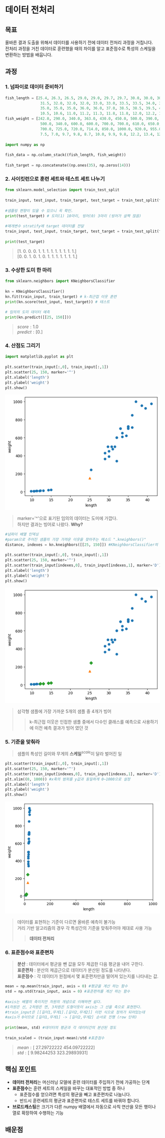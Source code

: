 데이터 전처리
===
목표
---
올바른 결과 도출을 위해서 데이터를 사용하기 전에 데이터 전처리 과정을 거칩니다.   
전처리 과정을 거친 데이터로 훈련했을 때의 차이를 알고 표준점수로 특성의 스케일을 변환하는 방법을 배웁니다.

과정
---------------------
### 1. 넘파이로 데이터 준비하기
```python
fish_length = [25.4, 26.3, 26.5, 29.0, 29.0, 29.7, 29.7, 30.0, 30.0, 30.7, 31.0, 31.0, 
                31.5, 32.0, 32.0, 32.0, 33.0, 33.0, 33.5, 33.5, 34.0, 34.0, 34.5, 35.0, 
                35.0, 35.0, 35.0, 36.0, 36.0, 37.0, 38.5, 38.5, 39.5, 41.0, 41.0, 9.8, 
                10.5, 10.6, 11.0, 11.2, 11.3, 11.8, 11.8, 12.0, 12.2, 12.4, 13.0, 14.3, 15.0]
fish_weight = [242.0, 290.0, 340.0, 363.0, 430.0, 450.0, 500.0, 390.0, 450.0, 500.0, 475.0, 500.0, 
                500.0, 340.0, 600.0, 600.0, 700.0, 700.0, 610.0, 650.0, 575.0, 685.0, 620.0, 680.0, 
                700.0, 725.0, 720.0, 714.0, 850.0, 1000.0, 920.0, 955.0, 925.0, 975.0, 950.0, 6.7, 
                7.5, 7.0, 9.7, 9.8, 8.7, 10.0, 9.9, 9.8, 12.2, 13.4, 12.2, 19.7, 19.9]

import numpy as np

fish_data = np.column_stack((fish_length, fish_weight))

fish_target = np.concatenate((np.ones(35), np.zeros(14)))
```
### 2. 사이킷런으로 훈련 세트와 테스트 세트 나누기
```python
from sklearn.model_selection import train_test_split

train_input, test_input, train_target, test_target = train_test_split(fish_data, fish_target, random_state=42) # 기본값 25%

#샘플링 편향이 있을 수 있으니 꼭 확인.
print(test_target) # 도미(1) 10마리, 빙어(0) 3마리 (빙어가 살짝 많음)

#매개변수 stratify에 target 데이터를 전달
train_input, test_input, train_target, test_target = train_test_split(fish_data, fish_target, stratify=fish_target, random_state=42)

print(test_target)
```
> $[1.\ 0.\ 0.\ 0.\ 1.\ 1.\ 1.\ 1.\ 1.\ 1.\ 1.\ 1.\ 1.]$   
> $[0.\ 0.\ 1.\ 0.\ 1.\ 0.\ 1.\ 1.\ 1.\ 1.\ 1.\ 1.\ 1.]$
### 3. 수상한 도미 한 마리
```python
from sklearn.neighbors import KNeighborsClassifier

kn = KNeighborsClassifier()
kn.fit(train_input, train_target) # k-최근접 이웃 훈련
print(kn.score(test_input, test_target)) # 테스트

# 임의의 도미 데이터 예측
print(kn.predict([[25, 150]]))
```
> $score:1.0$   
> $predict:[0.]$
### 4. 산점도 그리기
```python
import matplotlib.pyplot as plt

plt.scatter(train_input[:,0], train_input[:,1])
plt.scatter(25, 150, marker='^')
plt.xlabel('length')
plt.ylabel('weight')
plt.show()
```
![산점도1](./1.png)
> marker='^'으로 표기된 임의의 데이터는 도미에 가깝다.   
> 하지만 결과는 빙어로 나왔다. **Why?**
```python
#넘파이 배열 인덱싱
#param으로 주어진 샘플의 가장 가까운 이웃을 찾아주는 메소드 ".kneighbors()"
distance, indexes = kn.kneighbors([[25, 150]]) #KNeighborsClassifier의 이웃 개수 n_neighbors의 기본값은 5

plt.scatter(train_input[:,0], train_input[:,1])
plt.scatter(25, 150, marker='^')
plt.scatter(train_input[indexes,0], train_input[indexes,1], marker='D')
plt.xlabel('length')
plt.ylabel('weight')
plt.show()
```
![산점도2](./2.png)
> 삼각형 샘플에 가장 가까운 5개의 샘플 중 4개가 빙어   
> > k-최근접 이웃은 인접한 샘플 중에서 다수인 클래스를 예측으로 사용하기에 이전 예측 결과가 빙어 였던 것
### 5. 기준을 맞춰라
> 샘플의 특성인 길이와 무게의 **스케일**$^{scale}$이 달라 벌어진 일
```python
plt.scatter(train_input[:,0], train_input[:,1])
plt.scatter(25, 150, marker='^')
plt.scatter(train_input[indexes,0], train_input[indexes,1], marker='D')
plt.xlim((0, 1000)) #x축의 범위를 y값과 동일하게 0~1000으로 설정
plt.xlabel('length')
plt.ylabel('weight')
plt.show()
```
![산점도3](./3.png)
> 데이터를 표현하는 기준이 다르면 올바른 예측이 불가능   
> 거리 기반 알고리즘의 경우 각 특성간의 기준을 맞춰주어야 제대로 사용 가능   
> > **데이터 전처리**
### 6. 표준점수와 표준편차
> **분산** : 데이터에서 평균을 뺀 값을 모두 제곱한 다음 평균을 내어 구한다.   
> **표준편차** : 분산의 제곱근으로 데이터가 분산된 정도를 나타낸다.   
> **표준점수** : 각 데이터가 원점에서 몇 표준편차만큼 떨어져 있는지를 나타내는 값.
```python
mean = np.mean(train_input, axis = 0) #평균을 계산 하는 함수
std = np.std(train_input, axis = 0) #표준편차를 계산 하는 함수

#axis는 배열의 축이지만 차원의 개념으로 이해하면 쉽다.
#1차원은 선, 2차원은 면, 3차원은 도형이듯이 axis는 그 선을 축으로 표현한다.
#train_input은 [[길이1,무게1].[길이2,무게2]] 이런 식으로 정의가 되어있는데
#axis가 0이므로 [길이1,무게1] -> [길이2,무게2] 순서로 진행 (row 단위)

print(mean, std) #데이터의 평균과 각 데이터간의 분산된 정도

train_scaled = (train_input-mean)/std #표준점수
```
> $mean:[\ 27.29722222\ 454.09722222]$   
> $std:[\  9.98244253\ 323.29893931]$

핵심 포인트
---
- **데이터 전처리**는 머신러닝 모델에 훈련 데이터를 주입하기 전에 가공하는 단계
- **표준점수**는 훈련 세트의 스케일을 바꾸는 대표적인 방법 중 하나
  - 표준점수를 얻으려면 특성의 평균을 빼고 표준편차로 나눕니다.
  - 반드시 훈련세트의 평균과 표준편차로 테스트 세트를 바꿔야 합니다.
- **브로드캐스팅**은 크기가 다른 numpy 배열에서 자동으로 사칙 연산을 모든 행이나 열로 확장하여 수행하는 기능

배운점
---
